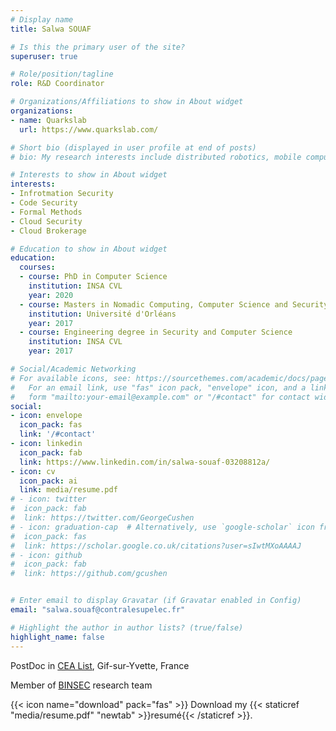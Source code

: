```yaml
---
# Display name
title: Salwa SOUAF

# Is this the primary user of the site?
superuser: true

# Role/position/tagline
role: R&D Coordinator

# Organizations/Affiliations to show in About widget
organizations:
- name: Quarkslab
  url: https://www.quarkslab.com/

# Short bio (displayed in user profile at end of posts)
# bio: My research interests include distributed robotics, mobile computing and programmable matter.

# Interests to show in About widget
interests:
- Infrotmation Security
- Code Security
- Formal Methods
- Cloud Security
- Cloud Brokerage

# Education to show in About widget
education:
  courses:
  - course: PhD in Computer Science 
    institution: INSA CVL
    year: 2020
  - course: Masters in Nomadic Computing, Computer Science and Security
    institution: Université d'Orléans
    year: 2017
  - course: Engineering degree in Security and Computer Science
    institution: INSA CVL
    year: 2017

# Social/Academic Networking
# For available icons, see: https://sourcethemes.com/academic/docs/page-builder/#icons
#   For an email link, use "fas" icon pack, "envelope" icon, and a link in the
#   form "mailto:your-email@example.com" or "/#contact" for contact widget.
social:
- icon: envelope
  icon_pack: fas
  link: '/#contact'
- icon: linkedin
  icon_pack: fab
  link: https://www.linkedin.com/in/salwa-souaf-03208812a/
- icon: cv
  icon_pack: ai
  link: media/resume.pdf
# - icon: twitter
#  icon_pack: fab
#  link: https://twitter.com/GeorgeCushen
# - icon: graduation-cap  # Alternatively, use `google-scholar` icon from `ai` icon pack
#  icon_pack: fas
#  link: https://scholar.google.co.uk/citations?user=sIwtMXoAAAAJ
# - icon: github
#  icon_pack: fab
#  link: https://github.com/gcushen


# Enter email to display Gravatar (if Gravatar enabled in Config)
email: "salwa.souaf@contralesupelec.fr"

# Highlight the author in author lists? (true/false)
highlight_name: false
---
```


PostDoc in [CEA List](http://www-list.cea.fr/), Gif-sur-Yvette, France

Member of [BINSEC](https://binsec.github.io/) research team

{{< icon name="download" pack="fas" >}} Download my {{< staticref "media/resume.pdf" "newtab" >}}resumé{{< /staticref >}}.
